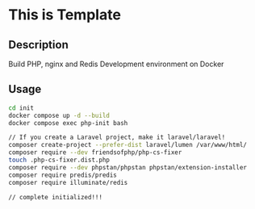 # This is Template
## Description
Build PHP, nginx and Redis Development environment on Docker

## Usage
```bash
cd init
docker compose up -d --build
docker compose exec php-init bash

// If you create a Laravel project, make it laravel/laravel!
composer create-project --prefer-dist laravel/lumen /var/www/html/
composer require --dev friendsofphp/php-cs-fixer
touch .php-cs-fixer.dist.php
composer require --dev phpstan/phpstan phpstan/extension-installer
composer require predis/predis
composer require illuminate/redis

// complete initialized!!!
```
